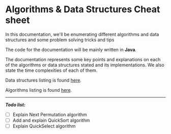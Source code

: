 # Algorithms & Data Structures Cheat sheet

In this documentation, we'll be enumerating different algorithms and data structures and some problem solving tricks and tips

The code for the documentation will be mainly written in **Java**.

The documentation represents some key points and explanations on each of the algorithms or data structures stated and its implementations. We also state the time complexities of each of them.

Data structures listing is found [here](DataStructures/DataStructures.md).

Algorithms listing is found [here](Algorithms/Algorithms.md).

---
***Todo list:***

- [ ] Explain Next Permutation algorithm
- [ ] Add and explain QuickSort algorithm
- [ ] Explain QuickSelect algorithm
